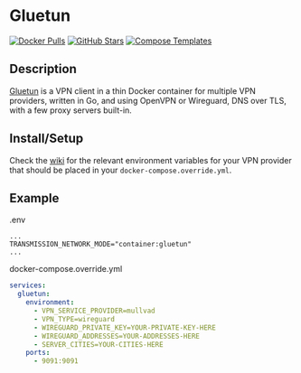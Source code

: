 # Gluetun

[![Docker Pulls](https://img.shields.io/docker/pulls/qmcgaw/gluetun?style=flat-square&color=607D8B&label=docker%20pulls&logo=docker)](https://hub.docker.com/r/qmcgaw/gluetun)
[![GitHub Stars](https://img.shields.io/github/stars/qdm12/gluetun?style=flat-square&color=607D8B&label=github%20stars&logo=github)](https://github.com/qdm12/gluetun)
[![Compose Templates](https://img.shields.io/static/v1?style=flat-square&color=607D8B&label=compose&message=templates)](https://github.com/GhostWriters/DockSTARTer/tree/gluetun/compose/.apps/gluetun)

## Description

[Gluetun](https://github.com/qdm12/gluetun) is a VPN client in a thin Docker
container for multiple VPN providers, written in Go, and using OpenVPN or
Wireguard, DNS over TLS, with a few proxy servers built-in.

## Install/Setup

Check the [wiki](https://github.com/qdm12/gluetun-wiki) for the relevant
environment variables for your VPN provider that should be placed in
your `docker-compose.override.yml`.

## Example

.env

```env
...
TRANSMISSION_NETWORK_MODE="container:gluetun"
...
```

docker-compose.override.yml

```yml
services:
  gluetun:
    environment:
      - VPN_SERVICE_PROVIDER=mullvad
      - VPN_TYPE=wireguard
      - WIREGUARD_PRIVATE_KEY=YOUR-PRIVATE-KEY-HERE
      - WIREGUARD_ADDRESSES=YOUR-ADDRESSES-HERE
      - SERVER_CITIES=YOUR-CITIES-HERE
    ports:
      - 9091:9091
```
